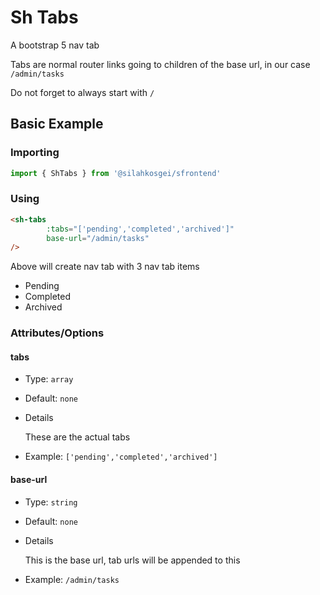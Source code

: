 # Sh Tabs

A bootstrap 5 nav tab

Tabs are normal router links going to children of the base url, in 
our case `/admin/tasks`

Do not forget to always start with `/`

## Basic Example

### Importing
```javascript
import { ShTabs } from '@silahkosgei/sfrontend'
```

### Using 
```html
<sh-tabs
        :tabs="['pending','completed','archived']"
        base-url="/admin/tasks"
/>
```

Above will create nav tab with 3 nav tab items

- Pending
- Completed
- Archived

### Attributes/Options

#### tabs
- Type: `array`
- Default: `none`
- Details

    These are the actual tabs
- Example: `['pending','completed','archived']`

#### base-url

- Type: `string`
- Default: `none`
- Details

    This is the base url, tab urls will be appended to this
- Example: `/admin/tasks`


